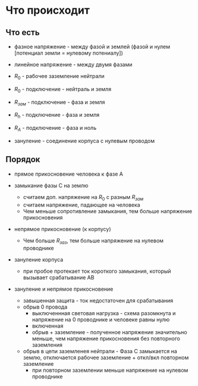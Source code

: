 # Что происходит

## Что есть

* фазное напряжение - между фазой и землей (фазой и нулем [потенциал земли = нулевому потениалу])

* линейное напряжение - между двумя фазами

* $R_0$ - рабочее заземление нейтрали

* $R_0$ - подключение - нейтраль и земля
  
* $R_{зам}$ - подключение - фаза и земля

* $R_{h}$ - подключение - фаза и земля

* $R_{A}$ - подключение - фаза и ноль

* зануление - соединение корпуса с нулевым проводом

## Порядок

* прямое прикосновение человека к фазе A

* замыкание фазы C на землю
  * считаем доп. напряжение на $R_0$ с разным $R_{зам}$
  * считаем напряжение, падающее на человека
  * Чем меньше сопротивление замыкания, тем больше напряжение прикосновения

* непрямое прикосновение (к корпусу)
  * Чем больше $R_{заз}$, тем больше напряжение на нулевом проводнике

* зануление корпуса
  * при пробое протекает ток короткого замыкания, который вызывает срабатывание АВ
  
* зануление и непрямое прикосновение
  * завышенная защита - ток недостаточен для срабатывания
  * обрыв 0 провода
    * выключеннная световая нагрузка - схема разомкнута и напряжение на 0 проводнике и человеке равны нулю
    * включенная  
    * обрыв + заземление - полученное напряжение значительно меньше, чем напряжение прикосновения без повторного заземления
  * обрыв в цепи заземленея нейтрали - Фаза C замыкается на землю, отключается рабочее заземление + откл/вкл повторном заземление
    * при повторном заземлении меньше напряжение на нулевом проводнике
